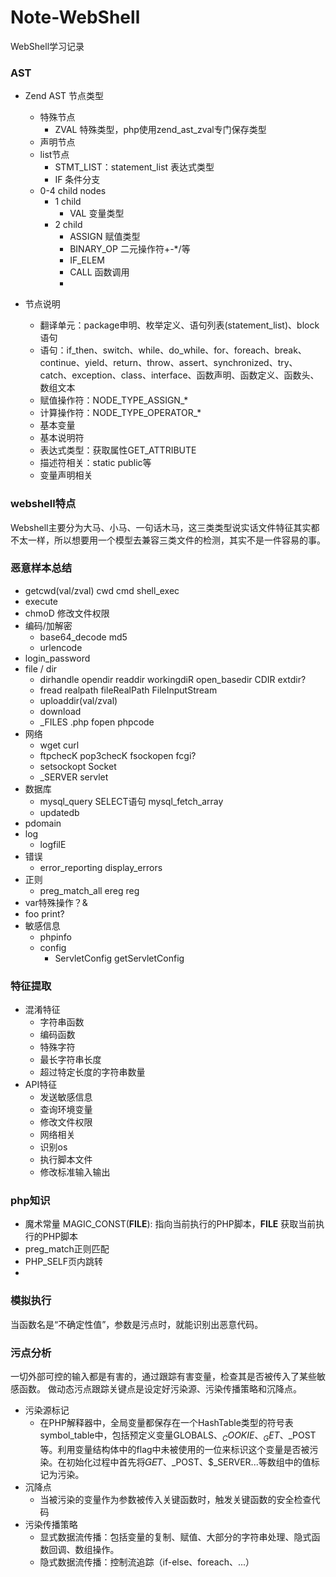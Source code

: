 # Note-WebShell

WebShell学习记录
<!--more-->

### AST
- Zend AST 节点类型
  - 特殊节点
    - ZVAL 特殊类型，php使用zend_ast_zval专门保存类型
  - 声明节点
  - list节点
    - STMT_LIST：statement_list 表达式类型
    - IF 条件分支
  - 0-4 child nodes
    - 1 child
      - VAL 变量类型 
    - 2 child
      - ASSIGN 赋值类型 
      - BINARY_OP 二元操作符+-*/等
      - IF_ELEM 
      - CALL 函数调用
      - 
    

- 节点说明
  - 翻译单元：package申明、枚举定义、语句列表(statement_list)、block语句
  - 语句：if_then、switch、while、do_while、for、foreach、break、continue、yield、return、throw、assert、synchronized、try、catch、exception、class、interface、函数声明、函数定义、函数头、数组文本
  - 赋值操作符：NODE_TYPE_ASSIGN_*
  - 计算操作符：NODE_TYPE_OPERATOR_*
  - 基本变量
  - 基本说明符
  - 表达式类型：获取属性GET_ATTRIBUTE
  - 描述符相关：static public等
  - 变量声明相关

### webshell特点
Webshell主要分为大马、小马、一句话木马，这三类类型说实话文件特征其实都不太一样，所以想要用一个模型去兼容三类文件的检测，其实不是一件容易的事。

### 恶意样本总结
- getcwd(val/zval) cwd cmd shell_exec
- execute
- chmoD 修改文件权限
- 编码/加解密
  - base64_decode md5
  - urlencode
- login_password
- file / dir
  - dirhandle opendir readdir workingdiR open_basedir CDIR extdir?
  - fread realpath fileRealPath FileInputStream
  - uploaddir(val/zval)
  - download
  - _FILES .php fopen phpcode
- 网络
  - wget curl
  - ftpchecK pop3checK fsockopen fcgi?
  - setsockopt Socket
  - _SERVER servlet
- 数据库
  - mysql_query SELECT语句 mysql_fetch_array
  - updatedb
- pdomain
- log
  - logfilE
- 错误
  - error_reporting display_errors
- 正则
  - preg_match_all ereg reg
- var特殊操作？&
- foo print?
- 敏感信息
  - phpinfo
  - config
    - ServletConfig getServletConfig



### 特征提取

- 混淆特征
  - 字符串函数
  - 编码函数
  - 特殊字符
  - 最长字符串长度
  - 超过特定长度的字符串数量
- API特征
  - 发送敏感信息
  - 查询环境变量
  - 修改文件权限
  - 网络相关
  - 识别os
  - 执行脚本文件
  - 修改标准输入输出

### php知识
- 魔术常量 MAGIC_CONST(__FILE__): 指向当前执行的PHP脚本，__FILE__ 获取当前执行的PHP脚本
- preg_match正则匹配
- PHP_SELF页内跳转
- 

### 模拟执行
当函数名是“不确定性值”，参数是污点时，就能识别出恶意代码。

### 污点分析
一切外部可控的输入都是有害的，通过跟踪有害变量，检查其是否被传入了某些敏感函数。
做动态污点跟踪关键点是设定好污染源、污染传播策略和沉降点。
- 污染源标记
  - 在PHP解释器中，全局变量都保存在一个HashTable类型的符号表symbol_table中，包括预定义变量GLOBALS、$_COOKIE、_GET、$_POST等。利用变量结构体中的flag中未被使用的一位来标识这个变量是否被污染。在初始化过程中首先将𝐺𝐸𝑇、_POST、$_SERVER...等数组中的值标记为污染。
- 沉降点
  - 当被污染的变量作为参数被传入关键函数时，触发关键函数的安全检查代码
- 污染传播策略
  - 显式数据流传播：包括变量的复制、赋值、大部分的字符串处理、隐式函数回调、数组操作。
  - 隐式数据流传播：控制流追踪（if-else、foreach、...）

<!-- 
### 混淆还原

### 技术贴收集 -->


